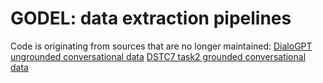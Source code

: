 # GODEL: data extraction pipelines

Code is originating from sources that are no longer maintained:
[DialoGPT ungrounded conversational data](https://github.com/microsoft/DialoGPT)
[DSTC7 task2 grounded conversational data](https://github.com/mgalley/DSTC7-End-to-End-Conversation-Modeling)

